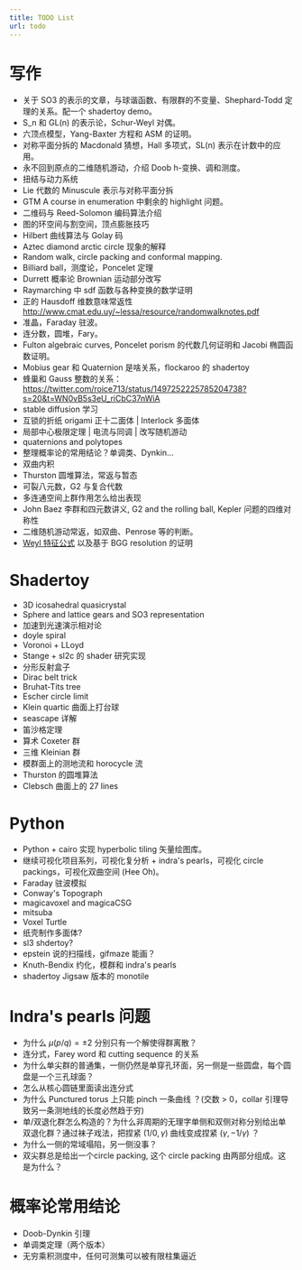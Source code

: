 ```yaml
---
title: TODO List
url: todo
---
```


# 写作

- 关于 SO3 的表示的文章，与球谐函数、有限群的不变量、Shephard-Todd 定理的关系。配一个 shadertoy demo。
- S_n 和 GL(n) 的表示论，Schur-Weyl 对偶。
- 六顶点模型，Yang-Baxter 方程和 ASM 的证明。
- 对称平面分拆的 Macdonald 猜想，Hall 多项式，SL(n) 表示在计数中的应用。
- 永不回到原点的二维随机游动，介绍 Doob h-变换、调和测度。
- 扭结与动力系统
- Lie 代数的 Minuscule 表示与对称平面分拆
- GTM A course in enumeration 中剩余的 highlight 问题。
- 二维码与 Reed-Solomon 编码算法介绍
- 图的环空间与割空间，顶点膨胀技巧
- Hilbert 曲线算法与 Golay 码
- Aztec diamond arctic circle 现象的解释
- Random walk, circle packing and conformal mapping.
- Billiard ball，测度论，Poncelet 定理
- Durrett 概率论 Brownian 运动部分改写
- Raymarching 中 sdf 函数与各种变换的数学证明
- 正的 Hausdoff 维数意味常返性 http://www.cmat.edu.uy/~lessa/resource/randomwalknotes.pdf
- 准晶，Faraday 驻波。
- 连分数，圆堆，Fary。
- Fulton algebraic curves, Poncelet porism 的代数几何证明和 Jacobi 椭圆函数证明。
- Mobius gear 和 Quaternion 是啥关系，flockaroo 的 shadertoy
- 蜂巢和 Gauss 整数的关系：https://twitter.com/roice713/status/1497252225785204738?s=20&t=WN0vB5s3eU_riCbC37nWiA
- stable diffusion 学习
- 互锁的折纸 origami 正十二面体 | Interlock 多面体
- 局部中心极限定理 | 电流与同调 | 改写随机游动
- quaternions and polytopes
- 整理概率论的常用结论？单调类、Dynkin...
- 双曲内积
- Thurston 圆堆算法，常返与暂态
- 可裂八元数，G2 与复合代数
- 多连通空间上群作用怎么给出表现
- John Baez 李群和四元数讲义, G2 and the rolling ball, Kepler 问题的四维对称性
- 二维随机游动常返，如双曲、Penrose 等的判断。
- [Weyl 特征公式](http://math.soimeme.org/~arunram/Resources/KacMoodyLieAlgebrasChapterIII.html) 以及基于 BGG resolution 的证明

# Shadertoy

- 3D icosahedral quasicrystal
- Sphere and lattice gears and SO3 representation
- 加速到光速演示相对论
- doyle spiral
- Voronoi + LLoyd
- Stange + sl2c 的 shader 研究实现
- 分形反射盒子
- Dirac belt trick
- Bruhat-Tits tree
- Escher circle limit
- Klein quartic 曲面上打台球
- seascape 详解
- 笛沙格定理
- 算术 Coxeter 群
- 三维 Kleinian 群
- 模群面上的测地流和 horocycle 流
- Thurston 的圆堆算法
- Clebsch 曲面上的 27 lines


# Python

- Python + cairo 实现 hyperbolic tiling 矢量绘图库。
- 继续可视化项目系列，可视化复分析 + indra's pearls，可视化 circle packings，可视化双曲空间 (Hee Oh)。
- Faraday 驻波模拟
- Conway's Topograph
- magicavoxel and magicaCSG
- mitsuba
- Voxel Turtle
- 纸壳制作多面体?
- sl3 shdertoy?
- epstein 说的扫描线，gifmaze 能画？
- Knuth-Bendix 约化，模群和 indra's pearls
- shadertoy Jigsaw 版本的 monotile


# Indra's pearls 问题

- 为什么 $\mu(p/q)=\pm2$ 分别只有一个解使得群离散？
- 连分式，Farey word 和 cutting sequence 的关系
- 为什么单尖群的普通集，一侧仍然是单穿孔环面，另一侧是一些圆盘，每个圆盘是一个三孔球面？
- 怎么从核心圆链里面读出连分式
- 为什么 Punctured torus 上只能 pinch 一条曲线 ？(交数 > 0，collar 引理导致另一条测地线的长度必然趋于穷)
- 单/双退化群怎么构造的？为什么非周期的无理字单侧和双侧对称分别给出单双退化群？通过袜子戏法，把捏紧 $(1/0,\gamma)$ 曲线变成捏紧 $(\gamma,-1/\gamma)$ ？
- 为什么一侧的常域塌陷，另一侧没事？
- 双尖群总是给出一个circle packing, 这个 circle packing 由两部分组成。这是为什么？


# 概率论常用结论

- Doob-Dynkin 引理
- 单调类定理（两个版本）
- 无穷乘积测度中，任何可测集可以被有限柱集逼近